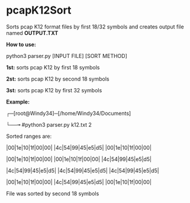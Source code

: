 # pcapK12Sort
Sorts pcap K12 format files by first 18/32 symbols and creates output file named <b>OUTPUT.TXT</b>

<b>How to use:</b>

python3 parser.py [INPUT FILE] [SORT METHOD]

<b>1st:</b> sorts pcap K12 by first 18 symbols 

<b>2st:</b> sorts pcap K12 by second 18 symbols

<b>3st:</b> sorts pcap K12 by first 32 symbols

<b>Example:</b>

┌─[root@Windy34]─[/home/Windy34/Documents]

└──╼ #python3 parser.py k12.txt 2

Sorted ranges are:

 |00|1e|10|1f|00|00| |4c|54|99|45|e5|d5| |00|1e|10|1f|00|00| 
 
 |00|1e|10|1f|00|00| |00|1e|10|1f|00|00| |4c|54|99|45|e5|d5| 
 
 |4c|54|99|45|e5|d5| |4c|54|99|45|e5|d5| |4c|54|99|45|e5|d5| 
 
 |00|1e|10|1f|00|00| |4c|54|99|45|e5|d5| |00|1e|10|1f|00|00|
 
File was sorted by second 18 symbols


